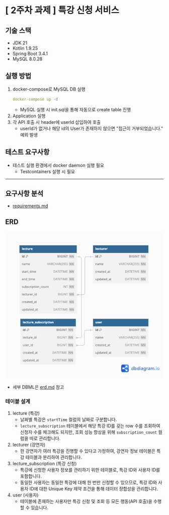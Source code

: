 # [ 2주차 과제 ] 특강 신청 서비스

## 기술 스택

- JDK 21
- Kotlin 1.9.25
- Spring Boot 3.4.1
- MySQL 8.0.28

## 실행 방법

1. docker-compose로 MySQL DB 실행
    ```yaml
    docker-compose up -d
    ```
    - MySQL 실행 시 init.sql을 통해 자동으로 create table 진행
2. Application 실행
3. 각 API 호출 시 header에 userId 삽입하여 호출
    - userId가 없거나 해당 id의 User가 존재하지 않으면 "접근이 거부되었습니다." 예외 발생

## 테스트 요구사항

- 테스트 실행 환경에서 docker daemon 실행 필요
    - Testcontainers 실행 시 필요

---

## 요구사항 분석

- [requirements.md](requirements.md)

## ERD

![erd.png](erd.png)

- 세부 DBML은 [erd.md](erd.md) 참고

### 테이블 설계

1. lecture (특강)
    - 날짜별 특강은 `startTime` 컬럼의 날짜로 구분합니다.
    - `lecture_subscription` 테이블에서 해당 특강 ID를 갖는 row 수를 조회하여 신청자 수를 체크해도 되지만, 조회 성능 향상을 위해 `subscription_count` 컬럼을 따로
      관리합니다.
2. lecturer (강연자)
    - 한 강연자가 여러 특강을 진행할 수 있다고 가정하여, 강연자 정보 테이블은 특강 테이블과 분리하여 관리합니다.
3. lecture_subscription (특강 신청)
    - 특강에 신청한 사용자 정보를 관리하기 위한 테이블로, 특강 ID와 사용자 ID를 포함합니다.
    - 동일한 사용자는 동일한 특강에 대해 한 번만 신청할 수 있으므로, 특강 ID와 사용자 ID에 대한 Unique Key 제약 조건을 통해 데이터 정합성을 관리합니다.
4. user (사용자)
    - 테이블에 존재하는 사용자만 특강 신청 및 조회 등 모든 행동(API 호출)을 수행할 수 있습니다.